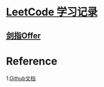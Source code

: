 # [LeetCode 学习记录](https://pteromys1758.github.io/LeetCode-learning/)
## [剑指Offer](https://pteromys1758.github.io/LeetCode-learning/)
# Reference
1.[Github文档](https://docs.github.com/cn/get-started/writing-on-github/getting-started-with-writing-and-formatting-on-github/basic-writing-and-formatting-syntax)
